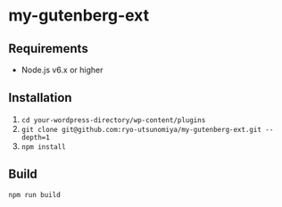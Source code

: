 # my-gutenberg-ext

## Requirements

- Node.js v6.x or higher

## Installation

1. `cd your-wordpress-directory/wp-content/plugins`
2. `git clone git@github.com:ryo-utsunomiya/my-gutenberg-ext.git --depth=1`
3. `npm install`

## Build

`npm run build`
